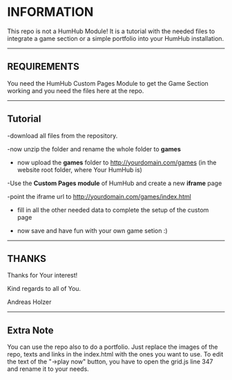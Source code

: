 # INFORMATION

This repo is not a HumHub Module! It is a tutorial with the needed files to integrate a game section or a simple portfolio into your HumHub installation.



***


## REQUIREMENTS

You need the HumHub Custom Pages Module to get the Game Section working and you need the files here at the repo.

***


## Tutorial

-download all files from the repository. 

-now unzip the folder and rename the whole folder to **games**

- now upload the **games** folder to http://yourdomain.com/games (in the website root folder, where Your HumHub is)

-Use the **Custom Pages module** of HumHub and create a new **iframe** page

-point the iframe url to http://yourdomain.com/games/index.html

- fill in all the other needed data to complete the setup of the custom page

- now save and have fun with your own game setion :)


***
## THANKS

Thanks for Your interest!

Kind regards to all of You.

Andreas Holzer


***
## Extra Note

You can use the repo also to do a portfolio. Just replace the images of the repo, texts and links in the index.html with the ones you want to use.
To edit the text of the "->play now" button, you have to open the grid.js line 347 and rename it to your needs.
